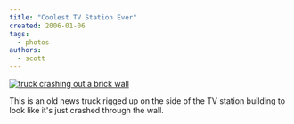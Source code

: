 ```yaml
---
title: "Coolest TV Station Ever"
created: 2006-01-06
tags:
  - photos
authors:
  - scott
---
```


[![truck crashing out a brick wall](/images/56548574_6f2f26137a_m.jpg)](http://www.flickr.com/photos/3336/56548574/)

This is an old news truck rigged up on the side of the TV station building to look like it's just crashed through the wall.
